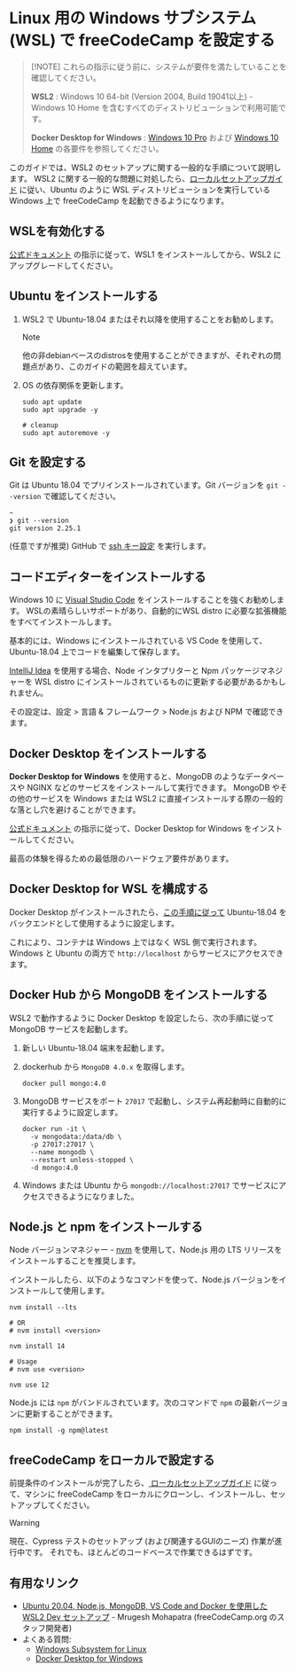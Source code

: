 # Linux 用の Windows サブシステム (WSL) で freeCodeCamp を設定する

> [!NOTE] これらの指示に従う前に、システムが要件を満たしていることを確認してください。
> 
> **WSL2** : Windows 10 64-bit (Version 2004, Build 19041以上) - Windows 10 Home を含むすべてのディストリビューションで利用可能です。
> 
> **Docker Desktop for Windows** : [Windows 10 Pro](https://docs.docker.com/docker-for-windows/install/#system-requirements) および [Windows 10 Home](https://docs.docker.com/docker-for-windows/install-windows-home/#system-requirements) の各要件を参照してください。

このガイドでは、WSL2 のセットアップに関する一般的な手順について説明します。 WSL2 に関する一般的な問題に対処したら、[ローカルセットアップガイド](how-to-setup-freecodecamp-locally.md) に従い、Ubuntu のように WSL ディストリビューションを実行している Windows 上で freeCodeCamp を起動できるようになります。

## WSLを有効化する

[公式ドキュメント](https://docs.microsoft.com/en-us/windows/wsl/install-win10) の指示に従って、WSL1 をインストールしてから、WSL2 にアップグレードしてください。

## Ubuntu をインストールする

1. WSL2 で Ubuntu-18.04 またはそれ以降を使用することをお勧めします。

   > [!NOTE]
   > 
   > 他の非debianベースのdistrosを使用することができますが、それぞれの問題点があり、このガイドの範囲を超えています。

2. OS の依存関係を更新します。

   ```console
   sudo apt update
   sudo apt upgrade -y

   # cleanup
   sudo apt autoremove -y
   ```

## Git を設定する

Git は Ubuntu 18.04 でプリインストールされています。Git バージョンを `git --version` で確認してください。

```output
~
❯ git --version
git version 2.25.1
```

(任意ですが推奨) GitHub で [ssh キー設定](https://help.github.com/articles/generating-an-ssh-key) を実行します。

## コードエディターをインストールする

Windows 10 に [Visual Studio Code](https://code.visualstudio.com) をインストールすることを強くお勧めします。 WSLの素晴らしいサポートがあり、自動的にWSL distro に必要な拡張機能をすべてインストールします。

基本的には、Windows にインストールされている VS Code を使用して、Ubuntu-18.04 上でコードを編集して保存します。

[IntelliJ Idea](https://www.jetbrains.com/idea/) を使用する場合、Node インタプリターと Npm パッケージマネジャーを WSL distro にインストールされているものに更新する必要があるかもしれません。

その設定は、設定 > 言語 & フレームワーク > Node.js および NPM で確認できます。

## Docker Desktop をインストールする

**Docker Desktop for Windows** を使用すると、MongoDB のようなデータベースや NGINX などのサービスをインストールして実行できます。 MongoDB やその他のサービスを Windows または WSL2 に直接インストールする際の一般的な落とし穴を避けることができます。

[公式ドキュメント](https://docs.docker.com/docker-for-windows/install) の指示に従って、Docker Desktop for Windows をインストールしてください。

最高の体験を得るための最低限のハードウェア要件があります。

## Docker Desktop for WSL を構成する

Docker Desktop がインストールされたら、[この手順に従って](https://docs.docker.com/docker-for-windows/wsl) Ubuntu-18.04 をバックエンドとして使用するように設定します。

これにより、コンテナは Windows 上ではなく WSL 側で実行されます。 Windows と Ubuntu の両方で `http://localhost` からサービスにアクセスできます。

## Docker Hub から MongoDB をインストールする

WSL2 で動作するように Docker Desktop を設定したら、次の手順に従って MongoDB サービスを起動します。

1. 新しい Ubuntu-18.04 端末を起動します。

2. dockerhub から `MongoDB 4.0.x` を取得します。

   ```console
   docker pull mongo:4.0
   ```

3. MongoDB サービスをポート `27017` で起動し、システム再起動時に自動的に実行するように設定します。

   ```console
   docker run -it \
     -v mongodata:/data/db \
     -p 27017:27017 \
     --name mongodb \
     --restart unless-stopped \
     -d mongo:4.0
   ```

4. Windows または Ubuntu から `mongodb://localhost:27017` でサービスにアクセスできるようになりました。

## Node.js と npm をインストールする

Node バージョンマネジャー - [nvm](https://github.com/nvm-sh/nvm#installing-and-updating) を使用して、Node.js 用の LTS リリースをインストールすることを推奨します。

インストールしたら、以下のようなコマンドを使って、Node.js バージョンをインストールして使用します。

```console
nvm install --lts

# OR
# nvm install <version>

nvm install 14

# Usage
# nvm use <version>

nvm use 12
```

Node.js には `npm` がバンドルされています。次のコマンドで `npm` の最新バージョンに更新することができます。

```console
npm install -g npm@latest
```

## freeCodeCamp をローカルで設定する

前提条件のインストールが完了したら、[ ローカルセットアップガイド](how-to-setup-freecodecamp-locally.md) に従って、マシンに freeCodeCamp をローカルにクローンし、インストールし、セットアップしてください。

> [!WARNING]
> 
> 現在、Cypress テストのセットアップ (および関連するGUIのニーズ) 作業が進行中です。 それでも、ほとんどのコードベースで作業できるはずです。

## 有用なリンク

- [Ubuntu 20.04, Node.js, MongoDB, VS Code and Docker を使用した WSL2 Dev セットアップ](https://devlog.sh/wsl2-dev-setup-with-ubuntu-nodejs-mongodb-and-docker) - Mrugesh Mohapatra (freeCodeCamp.org のスタッフ開発者)
- よくある質問:
  - [Windows Subsystem for Linux](https://docs.microsoft.com/en-us/windows/wsl/faq)
  - [Docker Desktop for Windows](https://docs.docker.com/docker-for-windows/faqs)
